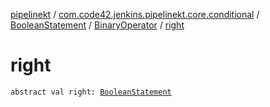 [pipelinekt](../../../index.md) / [com.code42.jenkins.pipelinekt.core.conditional](../../index.md) / [BooleanStatement](../index.md) / [BinaryOperator](index.md) / [right](./right.md)

# right

`abstract val right: `[`BooleanStatement`](../index.md)